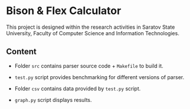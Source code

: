 # Bison & Flex Calculator

This project is designed
within the research activities in Saratov State University, Faculty of Computer Science and Information Technologies.

## Content

* Folder `src` contains parser source code + `Makefile` to build it.

* `test.py` script provides benchmarking for different versions of parser.

* Folder `csv` contains data provided by `test.py` script.

* `graph.py` script displays results.